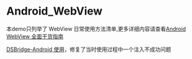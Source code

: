 # Android_WebView
本demo只列举了 WebView 日常使用方法清单,更多详细内容请查看[Android WebView 全面干货指南](https://www.jianshu.com/p/fd61e8f4049e)

[DSBridge-Android 使用](https://github.com/whiskeyfei/DSBridge-Android)，修复了当时使用过程中一个注入不成功问题
